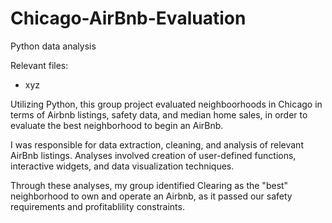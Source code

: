 # Chicago-AirBnb-Evaluation
Python data analysis

Relevant files:
- xyz

Utilizing Python, this group project evaluated neighboorhoods in Chicago in terms of Airbnb listings, safety data, and median home sales, in order to evaluate the best neighborhood to begin an AirBnb.

I was responsible for data extraction, cleaning, and analysis of relevant AirBnb listings. Analyses involved creation of user-defined functions, interactive widgets, and data visualization techniques.

Through these analyses, my group identified Clearing as the "best" neighborhood to own and operate an Airbnb, as it passed our safety requirements and profitablility constraints. 
